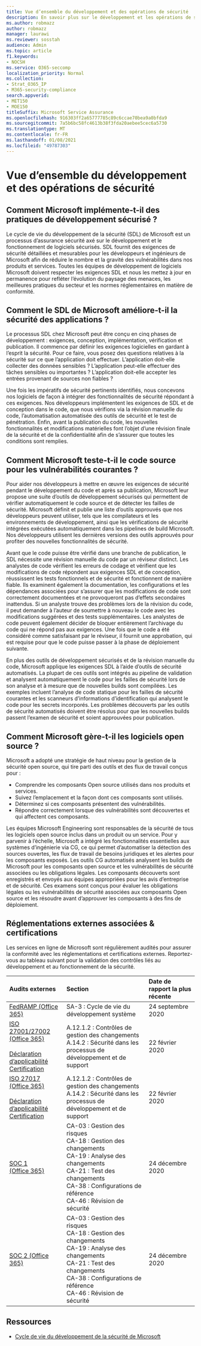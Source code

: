 ```yaml
---
title: Vue d’ensemble du développement et des opérations de sécurité
description: En savoir plus sur le développement et les opérations de sécurité dans Microsoft 365
ms.author: robmazz
author: robmazz
manager: laurawi
ms.reviewer: sosstah
audience: Admin
ms.topic: article
f1.keywords:
- NOCSH
ms.service: O365-seccomp
localization_priority: Normal
ms.collection:
- Strat_O365_IP
- M365-security-compliance
search.appverid:
- MET150
- MOE150
titleSuffix: Microsoft Service Assurance
ms.openlocfilehash: 916303ff2a65777785c89c6ccae70bea9a0bfda9
ms.sourcegitcommit: 7a5b6bc58fc4613b38f3fda20aebee5cec6a5730
ms.translationtype: MT
ms.contentlocale: fr-FR
ms.lasthandoff: 01/08/2021
ms.locfileid: "49787303"
---
```

# <a name="security-development-and-operations-overview"></a>Vue d’ensemble du développement et des opérations de sécurité

## <a name="how-does-microsoft-implement-secure-development-practices"></a>Comment Microsoft implémente-t-il des pratiques de développement sécurisé ?

Le cycle de vie du développement de la sécurité (SDL) de Microsoft est un processus d’assurance sécurité axé sur le développement et le fonctionnement de logiciels sécurisés. SDL fournit des exigences de sécurité détaillées et mesurables pour les développeurs et ingénieurs de Microsoft afin de réduire le nombre et la gravité des vulnérabilités dans nos produits et services. Toutes les équipes de développement de logiciels Microsoft doivent respecter les exigences SDL et nous les mettez à jour en permanence pour refléter l’évolution du paysage des menaces, les meilleures pratiques du secteur et les normes réglementaires en matière de conformité.

## <a name="how-does-microsofts-sdl-improve-application-security"></a>Comment le SDL de Microsoft améliore-t-il la sécurité des applications ?

Le processus SDL chez Microsoft peut être conçu en cinq phases de développement : exigences, conception, implémentation, vérification et publication. Il commence par définir les exigences logicielles en gardant à l’esprit la sécurité. Pour ce faire, vous posez des questions relatives à la sécurité sur ce que l’application doit effectuer. L’application doit-elle collecter des données sensibles ? L’application peut-elle effectuer des tâches sensibles ou importantes ? L’application doit-elle accepter les entrées provenant de sources non fiables ?

Une fois les impératifs de sécurité pertinents identifiés, nous concevons nos logiciels de façon à intégrer des fonctionnalités de sécurité répondant à ces exigences. Nos développeurs implémentent les exigences de SDL et de conception dans le code, que nous vérifions via la révision manuelle du code, l’automatisation automatisée des outils de sécurité et le test de pénétration. Enfin, avant la publication du code, les nouvelles fonctionnalités et modifications matérielles font l’objet d’une révision finale de la sécurité et de la confidentialité afin de s’assurer que toutes les conditions sont remplies.

## <a name="how-does-microsoft-test-source-code-for-common-vulnerabilities"></a>Comment Microsoft teste-t-il le code source pour les vulnérabilités courantes ?

Pour aider nos développeurs à mettre en œuvre les exigences de sécurité pendant le développement du code et après sa publication, Microsoft leur propose une suite d’outils de développement sécurisés qui permettent de vérifier automatiquement le code source et de détecter les failles de sécurité. Microsoft définit et publie une liste d’outils approuvés que nos développeurs peuvent utiliser, tels que les compilateurs et les environnements de développement, ainsi que les vérifications de sécurité intégrées exécutées automatiquement dans les pipelines de build Microsoft. Nos développeurs utilisent les dernières versions des outils approuvés pour profiter des nouvelles fonctionnalités de sécurité.

Avant que le code puisse être vérifié dans une branche de publication, le SDL nécessite une révision manuelle du code par un réviseur distinct. Les analystes de code vérifient les erreurs de codage et vérifient que les modifications de code répondent aux exigences SDL et de conception, réussissent les tests fonctionnels et de sécurité et fonctionnent de manière fiable. Ils examinent également la documentation, les configurations et les dépendances associées pour s’assurer que les modifications de code sont correctement documentées et ne provoqueront pas d’effets secondaires inattendus. Si un analyste trouve des problèmes lors de la révision du code, il peut demander à l’auteur de soumettre à nouveau le code avec les modifications suggérées et des tests supplémentaires. Les analystes de code peuvent également décider de bloquer entièrement l’archivage du code qui ne répond pas aux exigences. Une fois que le code a été considéré comme satisfaisant par le réviseur, il fournit une approbation, qui est requise pour que le code puisse passer à la phase de déploiement suivante.

En plus des outils de développement sécurisés et de la révision manuelle du code, Microsoft applique les exigences SDL à l’aide d’outils de sécurité automatisés. La plupart de ces outils sont intégrés au pipeline de validation et analysent automatiquement le code pour les failles de sécurité lors de son analyse et à mesure que de nouvelles builds sont compilées. Les exemples incluent l’analyse de code statique pour les failles de sécurité courantes et les scanneurs d’informations d’identification qui analysent le code pour les secrets incorporés. Les problèmes découverts par les outils de sécurité automatisés doivent être résolus pour que les nouvelles builds passent l’examen de sécurité et soient approuvées pour publication.

## <a name="how-does-microsoft-manage-open-source-software"></a>Comment Microsoft gère-t-il les logiciels open source ?

Microsoft a adopté une stratégie de haut niveau pour la gestion de la sécurité open source, qui tire parti des outils et des flux de travail conçus pour :

- Comprendre les composants Open source utilisés dans nos produits et services.
- Suivez l’emplacement et la façon dont ces composants sont utilisés.
- Déterminez si ces composants présentent des vulnérabilités.
- Répondre correctement lorsque des vulnérabilités sont découvertes et qui affectent ces composants.

Les équipes Microsoft Engineering sont responsables de la sécurité de tous les logiciels open source inclus dans un produit ou un service. Pour y parvenir à l’échelle, Microsoft a intégré les fonctionnalités essentielles aux systèmes d’ingénierie via CG, ce qui permet d’automatiser la détection des sources ouvertes, les flux de travail de besoins juridiques et les alertes pour les composants exposés. Les outils CG automatisés analysent les builds de Microsoft pour les composants open source et les vulnérabilités de sécurité associées ou les obligations légales. Les composants découverts sont enregistrés et envoyés aux équipes appropriées pour les avis d’entreprise et de sécurité. Ces examens sont conçus pour évaluer les obligations légales ou les vulnérabilités de sécurité associées aux composants Open source et les résoudre avant d’approuver les composants à des fins de déploiement.

## <a name="related-external-regulations--certifications"></a>Réglementations externes associées & certifications

Les services en ligne de Microsoft sont régulièrement audités pour assurer la conformité avec les réglementations et certifications externes. Reportez-vous au tableau suivant pour la validation des contrôles liés au développement et au fonctionnement de la sécurité.

| **Audits externes** | **Section** | **Date de rapport la plus récente** |
|:--------------------|:------------|:-----------------------|
| [FedRAMP (Office 365)](https://compliance.microsoft.com/compliancemanager) | SA-3 : Cycle de vie du développement système | 24 septembre 2020 |
| [ISO 27001/27002 (Office 365)](https://servicetrust.microsoft.com/ViewPage/MSComplianceGuideV3?command=Download&downloadType=Document&downloadId=d7864d4f-e053-4cc4-a964-fa526d07c3be&tab=7027ead0-3d6b-11e9-b9e1-290b1eb4cdeb&docTab=7027ead0-3d6b-11e9-b9e1-290b1eb4cdeb_ISO_Reports) <br><br> [Déclaration d’applicabilité](https://servicetrust.microsoft.com/ViewPage/MSComplianceGuide?command=Download&downloadType=Document&downloadId=8ee1e46b-2ada-4e7b-bb7d-4c55a8cb6fcd&docTab=4ce99610-c9c0-11e7-8c2c-f908a777fa4d_ISO_Reports) <br> [Certification](https://servicetrust.microsoft.com/ViewPage/MSComplianceGuideV3?command=Download&downloadType=Document&downloadId=1e84a14a-2468-45ac-9412-5e53250d57ec&tab=7027ead0-3d6b-11e9-b9e1-290b1eb4cdeb&docTab=7027ead0-3d6b-11e9-b9e1-290b1eb4cdeb_ISO_Reports) | A.12.1.2 : Contrôles de gestion des changements <br> A.14.2 : Sécurité dans les processus de développement et de support | 22 février 2020 |
| [ISO 27017 (Office 365)](https://servicetrust.microsoft.com/ViewPage/MSComplianceGuideV3?command=Download&downloadType=Document&downloadId=d7864d4f-e053-4cc4-a964-fa526d07c3be&tab=7027ead0-3d6b-11e9-b9e1-290b1eb4cdeb&docTab=7027ead0-3d6b-11e9-b9e1-290b1eb4cdeb_ISO_Reports) <br><br> [Déclaration d’applicabilité](https://servicetrust.microsoft.com/ViewPage/MSComplianceGuide?command=Download&downloadType=Document&downloadId=8ee1e46b-2ada-4e7b-bb7d-4c55a8cb6fcd&docTab=4ce99610-c9c0-11e7-8c2c-f908a777fa4d_ISO_Reports) <br> [Certification](https://servicetrust.microsoft.com/ViewPage/MSComplianceGuideV3?command=Download&downloadType=Document&downloadId=70de0999-5451-43a3-9ef4-761e8fbfb1a3&tab=7027ead0-3d6b-11e9-b9e1-290b1eb4cdeb&docTab=7027ead0-3d6b-11e9-b9e1-290b1eb4cdeb_ISO_Reports) | A.12.1.2 : Contrôles de gestion des changements <br> A.14.2 : Sécurité dans les processus de développement et de support | 22 février 2020 |
| [SOC 1 (Office 365)](https://servicetrust.microsoft.com/ViewPage/MSComplianceGuideV3?command=Download&downloadType=Document&downloadId=90df3f9c-3aaf-4dbf-99d0-ca9f2991721b&tab=7027ead0-3d6b-11e9-b9e1-290b1eb4cdeb&docTab=7027ead0-3d6b-11e9-b9e1-290b1eb4cdeb_SOC_%2F_SSAE_16_Reports) | CA-03 : Gestion des risques <br> CA-18 : Gestion des changements <br> CA-19 : Analyse des changements <br> CA-21 : Test des changements <br> CA-38 : Configurations de référence <br> CA-46 : Révision de sécurité | 24 décembre 2020 |
| [SOC 2 (Office 365)](https://servicetrust.microsoft.com/ViewPage/MSComplianceGuideV3?command=Download&downloadType=Document&downloadId=a73c1738-7892-42b7-acd3-87b6371c53f6&tab=7027ead0-3d6b-11e9-b9e1-290b1eb4cdeb&docTab=7027ead0-3d6b-11e9-b9e1-290b1eb4cdeb_SOC_%2F_SSAE_16_Reports) | CA-03 : Gestion des risques <br> CA-18 : Gestion des changements <br> CA-19 : Analyse des changements <br> CA-21 : Test des changements <br> CA-38 : Configurations de référence <br> CA-46 : Révision de sécurité | 24 décembre 2020 |

## <a name="resources"></a>Ressources

- [Cycle de vie du développement de la sécurité de Microsoft](https://www.microsoft.com/securityengineering/sdl)

